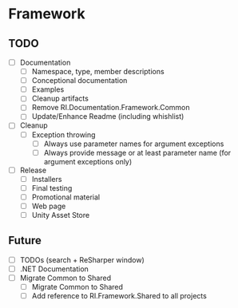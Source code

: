 # Framework

## TODO

- [ ] Documentation
  - [ ] Namespace, type, member descriptions
  - [ ] Conceptional documentation
  - [ ] Examples
  - [ ] Cleanup artifacts
  - [ ] Remove RI.Documentation.Framework.Common
  - [ ] Update/Enhance Readme (including whishlist)
- [ ] Cleanup
  - [ ] Exception throwing
    - [ ] Always use parameter names for argument exceptions
    - [ ] Always provide message or at least parameter name (for argument exceptions only)
- [ ] Release
  - [ ] Installers
  - [ ] Final testing
  - [ ] Promotional material
  - [ ] Web page
  - [ ] Unity Asset Store

## Future

- [ ] TODOs (search + ReSharper window)
- [ ] .NET Documentation
- [ ] Migrate Common to Shared
  - [ ] Migrate Common to Shared
  - [ ] Add reference to RI.Framework.Shared to all projects
